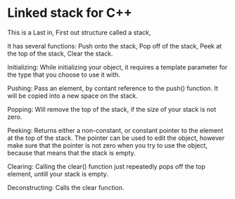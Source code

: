 # Linked stack for C++

This is a Last in, First out structure called a stack,

It has several functions:
  Push onto the stack,
  Pop off of the stack,
  Peek at the top of the stack,
  Clear the stack.

Initializing:
	While initializing your object, it requires a template parameter for the type that you choose to use it with.
	
Pushing:
	Pass an element, by contant reference to the push() function. It will be copied into a new space on the stack.
	
Popping:
	Will remove the top of the stack, if the size of your stack is not zero.
	
Peeking:
	Returns either a non-constant, or constant pointer to the element at the top of the stack.
	The pointer can be used to edit the object, however make sure that the pointer is not zero
	when you try to use the object, because that means that the stack is empty.
	
Clearing:
	Calling the clear() function just repeatedly pops off the top element, untill your stack is empty.
	
Deconstructing:
	Calls the clear function.
